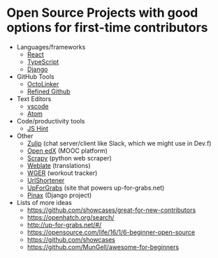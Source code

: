 # Open Source Projects with good options for first-time contributors

- Languages/frameworks
  - [React](https://facebook.github.io/react/contributing/how-to-contribute.html)
  - [TypeScript](https://github.com/Microsoft/TypeScript/labels/Accepting%20PRs)
  - [Django](https://docs.djangoproject.com/en/1.11/internals/contributing/)
- GitHub Tools
  - [OctoLinker](https://github.com/OctoLinker/browser-extension/blob/master/CONTRIBUTING.md)
  - [Refined Github](https://github.com/sindresorhus/refined-github/issues)
- Text Editors
  - [vscode](https://github.com/Microsoft/vscode/wiki/How-to-Contribute)
  - [Atom](https://github.com/atom/atom/blob/master/CONTRIBUTING.md#your-first-code-contribution)
- Code/productivity tools
  - [JS Hint](https://github.com/jshint/jshint/blob/master/CONTRIBUTING.md)
- Other
  - [Zulip](https://github.com/zulip/zulip#how-to-get-involved-with-contributing-to-zulip) (chat server/client like Slack, which we might use in Dev.f)
  - [Open edX](https://github.com/edx/edx-platform/blob/master/CONTRIBUTING.rst) (MOOC platform)
  - [Scrapy](https://github.com/scrapy/scrapy/labels/easy) (python web scraper)
  - [Weblate](https://docs.weblate.org/en/latest/contributing.html) (translations)
  - [WGER](https://github.com/wger-project/wger/labels/bitesize) (workout tracker)
  - [UrlShortener](https://github.com/p53ud0k0d3/UrlShortener/labels/up-for-grabs)
  - [UpForGrabs](https://github.com/up-for-grabs/up-for-grabs.net/issues?q=is%3Aissue+is%3Aopen+label%3Aup-for-grabs) (site that powers up-for-grabs.net)
  - [Pinax](http://pinaxproject.com/pinax/how_to_contribute/) (Django project)
- Lists of more ideas
  - https://github.com/showcases/great-for-new-contributors
  - https://openhatch.org/search/
  - http://up-for-grabs.net/#/
  - https://opensource.com/life/16/1/6-beginner-open-source
  - https://github.com/showcases
  - https://github.com/MunGell/awesome-for-beginners
